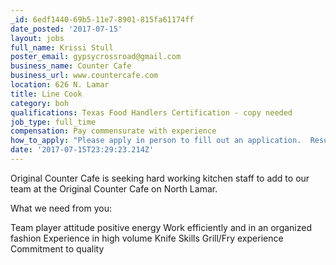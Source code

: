 ```yaml
---
_id: 6edf1440-69b5-11e7-8901-815fa61174ff
date_posted: '2017-07-15'
layout: jobs
full_name: Krissi Stull
poster_email: gypsycrossroad@gmail.com
business_name: Counter Cafe
business_url: www.countercafe.com
location: 626 N. Lamar
title: Line Cook
category: boh
qualifications: Texas Food Handlers Certification - copy needed
job_type: full_time
compensation: Pay commensurate with experience
how_to_apply: "Please apply in person to fill out an application.  Resumes are accepted but an application will need to be filled out as well.\r\n\r\nDrop by between 2 and before 4 pm Monday thru Friday at\r\n\r\n626 N. Lamar \r\n\r\nor 1914 E 6th"
date: '2017-07-15T23:29:23.214Z'
---
```

Original Counter Cafe is seeking hard working kitchen staff to add to our team at the Original Counter Cafe on North Lamar.

What we need from you:

Team player attitude
positive energy
Work efficiently and in an organized fashion
Experience in high volume
Knife Skills
Grill/Fry experience
Commitment to quality
